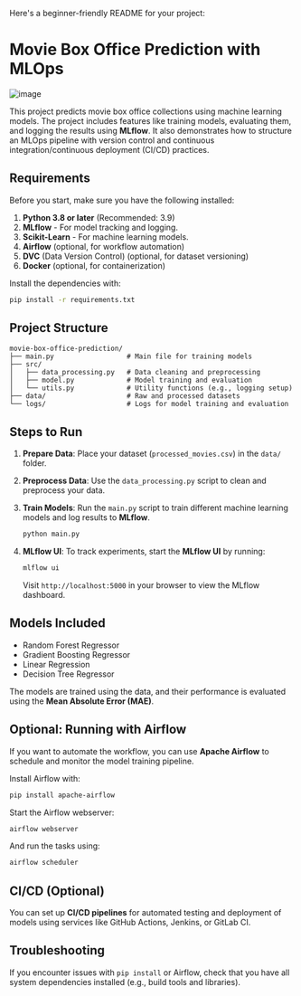 Here's a beginner-friendly README for your project:

# Movie Box Office Prediction with MLOps

![image](https://github.com/user-attachments/assets/5db471ce-091e-48c4-a0ed-9544c65826a5)


This project predicts movie box office collections using machine learning models. The project includes features like training models, evaluating them, and logging the results using **MLflow**. It also demonstrates how to structure an MLOps pipeline with version control and continuous integration/continuous deployment (CI/CD) practices.

## Requirements

Before you start, make sure you have the following installed:

1. **Python 3.8 or later** (Recommended: 3.9)
2. **MLflow** - For model tracking and logging.
3. **Scikit-Learn** - For machine learning models.
4. **Airflow** (optional, for workflow automation)
5. **DVC** (Data Version Control) (optional, for dataset versioning)
6. **Docker** (optional, for containerization)

Install the dependencies with:

```bash
pip install -r requirements.txt
```

## Project Structure

```
movie-box-office-prediction/
├── main.py                  # Main file for training models
├── src/
│   ├── data_processing.py   # Data cleaning and preprocessing
│   ├── model.py             # Model training and evaluation
│   └── utils.py             # Utility functions (e.g., logging setup)
├── data/                    # Raw and processed datasets
└── logs/                    # Logs for model training and evaluation
```

## Steps to Run

1. **Prepare Data**: Place your dataset (`processed_movies.csv`) in the `data/` folder.

2. **Preprocess Data**: Use the `data_processing.py` script to clean and preprocess your data.

3. **Train Models**: Run the `main.py` script to train different machine learning models and log results to **MLflow**.

    ```bash
    python main.py
    ```

4. **MLflow UI**: To track experiments, start the **MLflow UI** by running:

    ```bash
    mlflow ui
    ```

    Visit `http://localhost:5000` in your browser to view the MLflow dashboard.

## Models Included

- Random Forest Regressor
- Gradient Boosting Regressor
- Linear Regression
- Decision Tree Regressor

The models are trained using the data, and their performance is evaluated using the **Mean Absolute Error (MAE)**.

## Optional: Running with Airflow

If you want to automate the workflow, you can use **Apache Airflow** to schedule and monitor the model training pipeline.

Install Airflow with:

```bash
pip install apache-airflow
```

Start the Airflow webserver:

```bash
airflow webserver
```

And run the tasks using:

```bash
airflow scheduler
```

## CI/CD (Optional)

You can set up **CI/CD pipelines** for automated testing and deployment of models using services like GitHub Actions, Jenkins, or GitLab CI.

## Troubleshooting

If you encounter issues with `pip install` or Airflow, check that you have all system dependencies installed (e.g., build tools and libraries).
